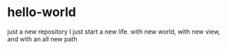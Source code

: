 # hello-world
just a new repository
I just start a new life. with new world, with new view, and with an all new path
